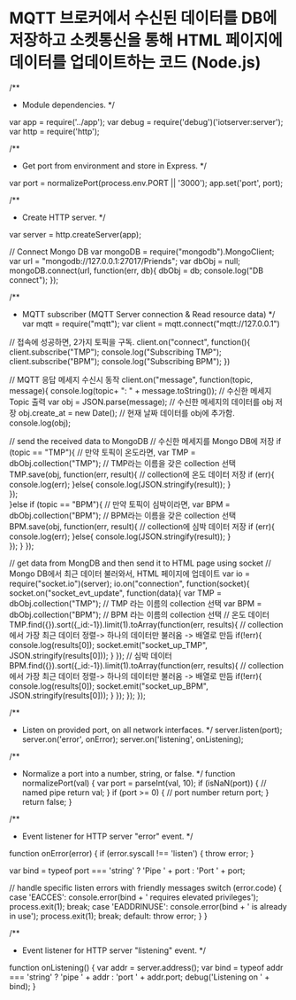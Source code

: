# MQTT 브로커에서 수신된 데이터를 DB에 저장하고 소켓통신을 통해 HTML 페이지에 데이터를 업데이트하는 코드 (Node.js)  


/**
 * Module dependencies.
 */

 var app = require('../app');
 var debug = require('debug')('iotserver:server');
 var http = require('http');
 
 /**
  * Get port from environment and store in Express.
  */
 
 var port = normalizePort(process.env.PORT || '3000');
 app.set('port', port);
 
 /**
  * Create HTTP server.
  */
 
 var server = http.createServer(app);
 
 // Connect Mongo DB 
 var mongoDB = require("mongodb").MongoClient;
 var url = "mongodb://127.0.0.1:27017/Priends";
 var dbObj = null;
 mongoDB.connect(url, function(err, db){
   dbObj = db;
   console.log("DB connect");
 });
 
 /**
  * MQTT subscriber (MQTT Server connection & Read resource data)
  */
 var mqtt = require("mqtt");
 var client = mqtt.connect("mqtt://127.0.0.1")
 
 // 접속에 성공하면, 2가지 토픽을 구독.
 client.on("connect", function(){
   client.subscribe("TMP");
   console.log("Subscribing TMP");
   client.subscribe("BPM");
   console.log("Subscribing BPM");
 })

// MQTT 응답 메세지 수신시 동작
 client.on("message", function(topic, message){
   console.log(topic+ ": " + message.toString()); // 수신한 메세지 Topic 출력
   var obj = JSON.parse(message); // 수신한 메세지의 데이터를 obj 저장
   obj.create_at = new Date(); // 현재 날짜 데이터를 obj에 추가함.
   console.log(obj);
 
   // send the received data to MongoDB
   // 수신한 메세지를 Mongo DB에 저장
   if (topic == "TMP"){ // 만약 토픽이 온도라면,
     var TMP  = dbObj.collection("TMP"); // TMP라는 이름을 갖은 collection 선택
     TMP.save(obj, function(err, result){ // collection에 온도 데이터 저장
       if (err){
         console.log(err);
       }else{
         console.log(JSON.stringify(result));
       }    
     });  
   }else if (topic == "BPM"){ // 만약 토픽이 심박이라면,
     var BPM  = dbObj.collection("BPM"); // BPM라는 이름을 갖은 collection 선택
     BPM.save(obj, function(err, result){ // collection에 심박 데이터 저장
       if (err){
         console.log(err);
       }else{
         console.log(JSON.stringify(result));
       }    
     });
   }
 });
  
 // get data from MongDB and then send it to HTML page using socket
 // Mongo DB에서 최근 데이터 불러와서, HTML 페이지에 업데이트
 var io = require("socket.io")(server);
 io.on("connection", function(socket){
   socket.on("socket_evt_update", function(data){
     var TMP = dbObj.collection("TMP"); // TMP 라는 이름의 collection 선택
     var BPM = dbObj.collection("BPM"); // BPM 라는 이름의 collection 선택
     // 온도 데이터
     TMP.find({}).sort({_id:-1}).limit(1).toArray(function(err, results){
       // collection에서 가장 최근 데이터 정렬-> 하나의 데이터만 불러옴 -> 배열로 만듬
       if(!err){
         console.log(results[0]);
         socket.emit("socket_up_TMP", JSON.stringify(results[0]));
       }
     });
     // 심박 데이터
     BPM.find({}).sort({_id:-1}).limit(1).toArray(function(err, results){
       // collection에서 가장 최근 데이터 정렬-> 하나의 데이터만 불러옴 -> 배열로 만듬
       if(!err){
         console.log(results[0]);
         socket.emit("socket_up_BPM", JSON.stringify(results[0]));
       }
     });
   });
 });
 
 
 /**
  * Listen on provided port, on all network interfaces.
  */
 server.listen(port);
 server.on('error', onError);
 server.on('listening', onListening);
 
 /**
  * Normalize a port into a number, string, or false.
  */
 function normalizePort(val) {
   var port = parseInt(val, 10);
   if (isNaN(port)) {
     // named pipe
     return val;
   }
   if (port >= 0) {
     // port number
     return port;
   }
   return false;
 }
 
 /**
  * Event listener for HTTP server "error" event.
  */
 
 function onError(error) {
   if (error.syscall !== 'listen') {
     throw error;
   }
 
   var bind = typeof port === 'string'
     ? 'Pipe ' + port
     : 'Port ' + port;
 
   // handle specific listen errors with friendly messages
   switch (error.code) {
     case 'EACCES':
       console.error(bind + ' requires elevated privileges');
       process.exit(1);
       break;
     case 'EADDRINUSE':
       console.error(bind + ' is already in use');
       process.exit(1);
       break;
     default:
       throw error;
   }
 }
 
 /**
  * Event listener for HTTP server "listening" event.
  */
 
 function onListening() {
   var addr = server.address();
   var bind = typeof addr === 'string'
     ? 'pipe ' + addr
     : 'port ' + addr.port;
   debug('Listening on ' + bind);
 }
 
